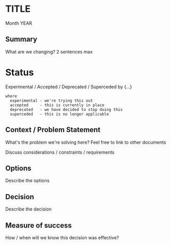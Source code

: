 # TITLE

Month YEAR

## Summary

What are we changing? 2 sentences max

# Status

Experimental / Accepted / Deprecated / Superceded by {...}

```
where
  experimental - we're trying this out
  accepted     - this is currently in place
  deprecated   - we have decided to stop doing this
  superceded   - this is no longer applicable
```

## Context / Problem Statement

What's the problem we're solving here? Feel free to link to other documents

Discuss considerations / constraints / requirements

## Options

Describe the options

## Decision

Describe the decision

## Measure of success

How / when will we know this decision was effective?

